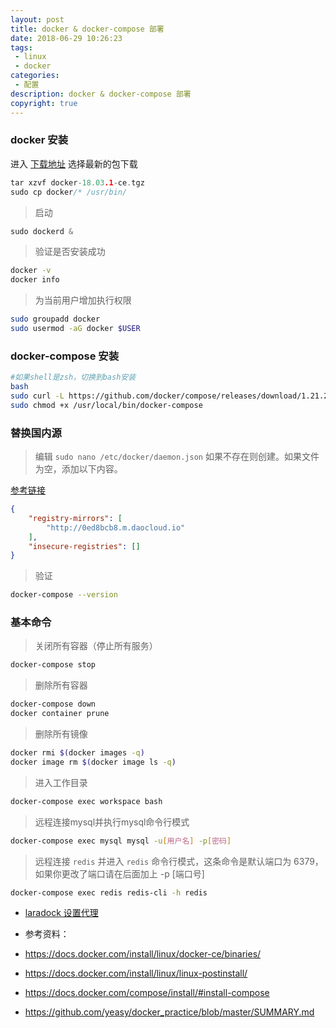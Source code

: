 ```yaml
---
layout: post
title: docker & docker-compose 部署
date: 2018-06-29 10:26:23
tags:
 - linux
 - docker
categories:
 - 配置
description: docker & docker-compose 部署
copyright: true
---
```


### docker 安装

进入 [下载地址](https://download.docker.com/linux/static/stable/x86_64/) 选择最新的包下载

```c
tar xzvf docker-18.03.1-ce.tgz
sudo cp docker/* /usr/bin/
```

> 启动

```c
sudo dockerd &
```

> 验证是否安装成功

```sh
docker -v
docker info
```
> 为当前用户增加执行权限

```sh
sudo groupadd docker
sudo usermod -aG docker $USER
```

### docker-compose 安装


```bash
#如果shell是zsh，切换到bash安装
bash
sudo curl -L https://github.com/docker/compose/releases/download/1.21.2/docker-compose-$(uname -s)-$(uname -m) -o /usr/local/bin/docker-compose
sudo chmod +x /usr/local/bin/docker-compose
```

### 替换国内源

> 编辑 `sudo nano /etc/docker/daemon.json` 如果不存在则创建。如果文件为空，添加以下内容。

[参考链接](http://guide.daocloud.io/dcs/daocloud-9153151.html)

```json
{
    "registry-mirrors": [
        "http://0ed8bcb8.m.daocloud.io"
    ],
    "insecure-registries": []
}
```


> 验证

```bash
docker-compose --version
```

### 基本命令

> 关闭所有容器（停止所有服务）

```bash
docker-compose stop
```

> 删除所有容器

```bash
docker-compose down
docker container prune
```

> 删除所有镜像

```bash
docker rmi $(docker images -q)
docker image rm $(docker image ls -q)
```

> 进入工作目录

```bash
docker-compose exec workspace bash
```

> 远程连接mysql并执行mysql命令行模式

```bash
docker-compose exec mysql mysql -u[用户名] -p[密码]
```

> 远程连接 `redis` 并进入 `redis` 命令行模式，这条命令是默认端口为 6379，如果你更改了端口请在后面加上 -p [端口号]

```bash
docker-compose exec redis redis-cli -h redis
```

+ [laradock 设置代理](https://github.com/laradock/laradock/issues/1315#issuecomment-380492758)

+ 参考资料：
+ https://docs.docker.com/install/linux/docker-ce/binaries/
+ https://docs.docker.com/install/linux/linux-postinstall/
+ https://docs.docker.com/compose/install/#install-compose
+ https://github.com/yeasy/docker_practice/blob/master/SUMMARY.md